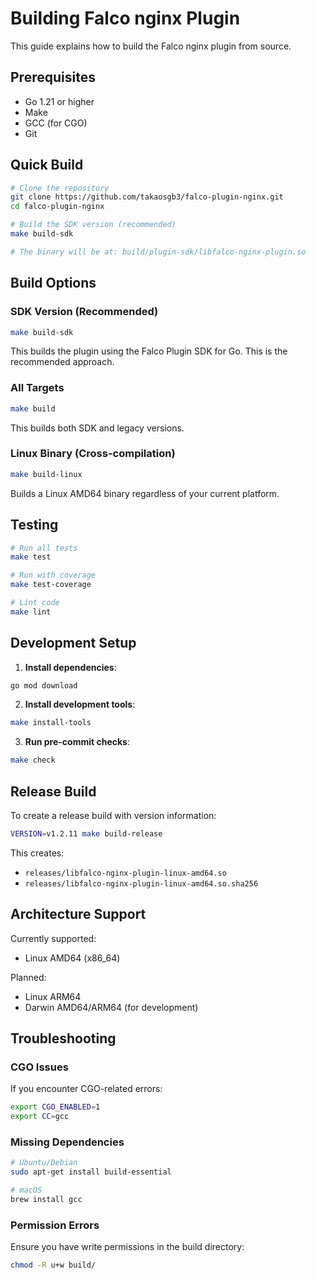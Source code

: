 # Building Falco nginx Plugin

This guide explains how to build the Falco nginx plugin from source.

## Prerequisites

- Go 1.21 or higher
- Make
- GCC (for CGO)
- Git

## Quick Build

```bash
# Clone the repository
git clone https://github.com/takaosgb3/falco-plugin-nginx.git
cd falco-plugin-nginx

# Build the SDK version (recommended)
make build-sdk

# The binary will be at: build/plugin-sdk/libfalco-nginx-plugin.so
```

## Build Options

### SDK Version (Recommended)
```bash
make build-sdk
```

This builds the plugin using the Falco Plugin SDK for Go. This is the recommended approach.

### All Targets
```bash
make build
```

This builds both SDK and legacy versions.

### Linux Binary (Cross-compilation)
```bash
make build-linux
```

Builds a Linux AMD64 binary regardless of your current platform.

## Testing

```bash
# Run all tests
make test

# Run with coverage
make test-coverage

# Lint code
make lint
```

## Development Setup

1. **Install dependencies**:
```bash
go mod download
```

2. **Install development tools**:
```bash
make install-tools
```

3. **Run pre-commit checks**:
```bash
make check
```

## Release Build

To create a release build with version information:

```bash
VERSION=v1.2.11 make build-release
```

This creates:
- `releases/libfalco-nginx-plugin-linux-amd64.so`
- `releases/libfalco-nginx-plugin-linux-amd64.so.sha256`

## Architecture Support

Currently supported:
- Linux AMD64 (x86_64)

Planned:
- Linux ARM64
- Darwin AMD64/ARM64 (for development)

## Troubleshooting

### CGO Issues
If you encounter CGO-related errors:
```bash
export CGO_ENABLED=1
export CC=gcc
```

### Missing Dependencies
```bash
# Ubuntu/Debian
sudo apt-get install build-essential

# macOS
brew install gcc
```

### Permission Errors
Ensure you have write permissions in the build directory:
```bash
chmod -R u+w build/
```